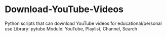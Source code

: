 # Download-YouTube-Videos
Python scripts that can download YouTube videos for educational/personal use
Library: pytube
Module: YouTube, Playlist, Channel, Search
